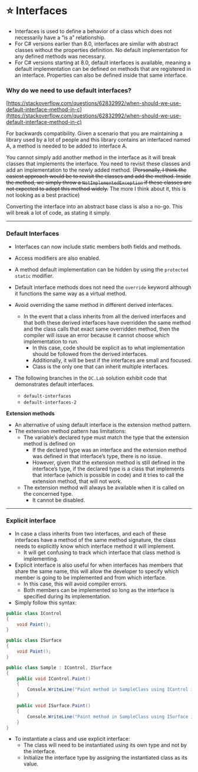 # ⭐ Interfaces

- Interfaces is used to define a behavior of a class which does not necessarily have a “is a” relationship.
- For C# versions earlier than 8.0, interfaces are similar with abstract classes without the properties definition. No default implementation for any defined methods was necessary.
- For C# versions starting at 8.0, default interfaces is available, meaning a default implementation can be defined on methods that are registered in an interface. Properties can also be defined inside that same interface.

### Why do we need to use default interfaces?

[https://stackoverflow.com/questions/62832992/when-should-we-use-default-interface-method-in-c](https://stackoverflow.com/questions/62832992/when-should-we-use-default-interface-method-in-c)

For backwards compatibility. Given a scenario that you are maintaining a library used by a lot of people and this library contains an interfaced named A, a method is needed to be added to interface A.

You cannot simply add another method in the interface as it will break classes that implements the interface. You need to revisit these classes and add an implementation to the newly added method. (~~Personally, I think the easiest approach would be to revisit the classes and add the method. Inside the method, we simply throw a `NotImplementedException` if these classes are not expected to adopt this method widely.~~ The more I think about it, this is not looking as a best practice)

Converting the interface into an abstract base class is also a no-go. This will break a lot of code, as stating it simply.

---

### Default Interfaces

- Interfaces can now include static members both fields and methods.
- Access modifiers are also enabled.
- A method default implementation can be hidden by using the `protected static` modifier.
- Default interface methods does not need the `override` keyword although it functions the same way as a virtual method.

- Avoid overriding the same method in different derived interfaces.
    - In the event that a class inherits from all the derived interfaces and that both these derived interfaces have overridden the same method and the class calls that exact same overridden method, then the compiler will issue an error because it cannot choose which implementation to run.
        - In this case, code should be explicit as to what implementation should be followed from the derived interfaces.
        - Additionally, it will be best if the interfaces are small and focused.
        - Class is the only one that can inherit multiple interfaces.

- The following branches in the `DC.Lab` solution exhibit code that demonstrates default interfaces.
    - `default-interfaces`
    - `default-interfaces-2`

**Extension methods**

- An alternative of using default interface is the extension method pattern.
- The extension method pattern has limitations:
    - The variable’s declared type must match the type that the extension method is defined on
        - If the declared type was an interface and the extension method was defined in that interface’s type, there is no issue.
        - However, given that the extension method is still defined in the interface’s type, if the declared type is a class that implements that interface (which is possible in code) and it tries to call the extension method, that will not work.
    - The extension method will always be available when it is called on the concerned type.
        - It cannot be disabled.

---

### Explicit interface

- In case a class inherits from two interfaces, and each of these interfaces have a method of the same method signature, the class needs to explicitly know which interface method it will implement.
    - It will get confusing to track which interface that class method is implementing.
- Explicit interface is also useful for when interfaces has members that share the same name, this will allow the developer to specify which member is going to be implemented and from which interface.
    - In this case, this will avoid compiler errors.
    - Both members can be implemented so long as the interface is specified during its implementation.
- Simply follow this syntax:

```csharp
public class IControl
{
	void Paint();
}

public class ISurface
{
	void Paint();
}

public class Sample : IControl, ISurface
{
	public void IControl.Paint()
	{
		Console.WriteLine("Paint method in SampleClass using IControl interface.");
	}

	public void ISurface.Paint()
	{
		Console.WriteLine("Paint method in SampleClass using ISurface interface.");
	}
}
```

- To instantiate a class and use explicit interface:
    - The class will need to be instantiated using its own type and not by the interface.
    - Initialize the interface type by assigning the instantiated class as its value.